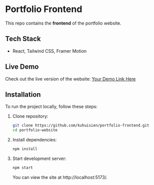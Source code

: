 # Portfolio Frontend

This repo contains the **frontend** of the portfolio website.

## Tech Stack

- React, Tailwind CSS, Framer Motion

## Live Demo

Check out the live version of the website: [Your Demo Link Here](#)

## Installation

To run the project locally, follow these steps:

1. Clone repository:

   ```bash
   git clone https://github.com/kuhuisien/portfolio-frontend.git
   cd portfolio-website
   ```

2. Install dependencies:

   ```bash
   npm install
   ```

3. Start development server:

   ```bash
   npm start
   ```

   You can view the site at http://localhost:5173/.
